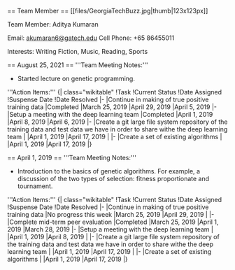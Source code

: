 == Team Member ==
[[files/GeorgiaTechBuzz.jpg|thumb|123x123px]]

Team Member: Aditya Kumaran

Email: akumaran6@gatech.edu
Cell Phone: +65 86455011

Interests: Writing Fiction, Music, Reading, Sports



== August 25, 2021 ==
'''Team Meeting Notes:'''
* Started lecture on genetic programming.

'''Action Items:'''
{| class="wikitable"
!Task
!Current Status
!Date Assigned
!Suspense Date
!Date Resolved
|-
|Continue in making of true positive training data
|Completed
|March 25, 2019
|April 29, 2019
|April 5, 2019
|-
|Setup a meeting with the deep learning team
|Completed
|April 1, 2019
|April 8, 2019
|April 6, 2019
|-
|Create a git large file system repository of the training data and test data we have in order to share withe the deep learning team
|
|April 1, 2019
|April 17, 2019
|
|-
|Create a set of existing algorithms
|
|April 1, 2019
|April 17, 2019
|}

== April 1, 2019 ==
'''Team Meeting Notes:'''
* Introduction to the basics of genetic algorithms. For example, a discussion of the two types of selection: fitness proportionate and tournament.

'''Action Items:'''
{| class="wikitable"
!Task
!Current Status
!Date Assigned
!Suspense Date
!Date Resolved
|-
|Continue in making of true positive training data
|No progress this week
|March 25, 2019
|April 29, 2019
|
|-
|Complete mid-term peer evaluation
|Completed 
|March 25, 2019
|April 1, 2019
|March 28, 2019
|-
|Setup a meeting with the deep learning team
|
|April 1, 2019
|April 8, 2019
|
|-
|Create a git large file system repository of the training data and test data we have in order to share withe the deep learning team
|
|April 1, 2019
|April 17, 2019
|
|-
|Create a set of existing algorithms
|
|April 1, 2019
|April 17, 2019
|}

